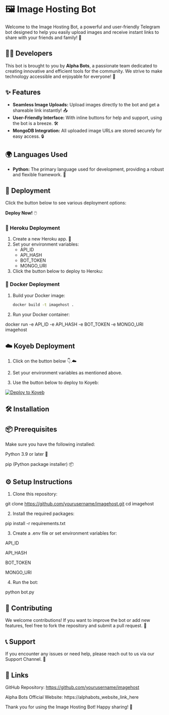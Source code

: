 # 🖼️ Image Hosting Bot

Welcome to the Image Hosting Bot, a powerful and user-friendly Telegram bot designed to help you easily upload images and receive instant links to share with your friends and family! 🚀

## 👨‍💻 Developers

This bot is brought to you by **Alpha Bots**, a passionate team dedicated to creating innovative and efficient tools for the community. We strive to make technology accessible and enjoyable for everyone! 🌟

## ✨ Features

- **Seamless Image Uploads:** Upload images directly to the bot and get a shareable link instantly! 📤
- **User-Friendly Interface:** With inline buttons for help and support, using the bot is a breeze. 🛠️
- **MongoDB Integration:** All uploaded image URLs are stored securely for easy access. 🔒

## 🌍 Languages Used

- **Python:** The primary language used for development, providing a robust and flexible framework. 🐍

## 🚀 Deployment

Click the button below to see various deployment options:

**Deploy Now!** 🖱️

### 🌈 Heroku Deployment

1. Create a new Heroku app. 🌟
2. Set your environment variables:
   - API_ID
   - API_HASH
   - BOT_TOKEN
   - MONGO_URI
3. Click the button below to deploy to Heroku:
   <!-- Replace with Heroku button image URL -->

### 🐳 Docker Deployment

1. Build your Docker image:
   ```bash
   docker build -t imagehost .

2. Run your Docker container:

docker run -e API_ID -e API_HASH -e BOT_TOKEN -e MONGO_URI imagehost



## ☁️ Koyeb Deployment

1. Click on the button below 👇.☁️


2. Set your environment variables as mentioned above.


3. Use the button below to deploy to Koyeb:

<a href="https://app.koyeb.com/deploy?repo=https://github.com/yourusername/imagehost"> 
    <img src="https://www.koyeb.com/static/img/deploy.svg" alt="Deploy to Koyeb" />
</a>

## 🛠️ Installation

## 📦 Prerequisites

Make sure you have the following installed:

Python 3.9 or later 🐍

pip (Python package installer) 📦


## ⚙️ Setup Instructions

1. Clone this repository:

git clone https://github.com/yourusername/imagehost.git
cd imagehost


2. Install the required packages:

pip install -r requirements.txt


3. Create a .env file or set environment variables for:

API_ID

API_HASH

BOT_TOKEN

MONGO_URI



4. Run the bot:

python bot.py



## 🤝 Contributing

We welcome contributions! If you want to improve the bot or add new features, feel free to fork the repository and submit a pull request. 🙌

## 📞 Support

If you encounter any issues or need help, please reach out to us via our Support Channel. 💬

## 🔗 Links

GitHub Repository: https://github.com/yourusername/imagehost

Alpha Bots Official Website: https://alphabots_website_link_here


Thank you for using the Image Hosting Bot! Happy sharing! 🎉
